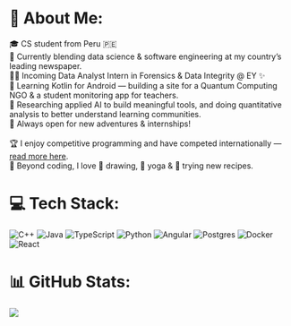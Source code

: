 # 💫 About Me:
🎓 CS student from Peru 🇵🇪<br>📰 Currently blending data science & software engineering at my country’s leading newspaper.  <br>🕵️‍♀️ Incoming Data Analyst Intern in Forensics & Data Integrity @ EY ✨  <br>📱 Learning Kotlin for Android — building a site for a Quantum Computing NGO & a student monitoring app for teachers.  <br>🤖 Researching applied AI to build meaningful tools, and doing quantitative analysis to better understand learning communities.
<br>💼 Always open for new adventures & internships!<br><br>🏆 I enjoy competitive programming and have competed internationally — [read more here](https://noticias.upc.edu.pe/2024/08/05/daniella-vargas-obtuvo-el-primer-lugar-nacional-y-el-top-10-latinoamericano-en-la-maraton-femenina-de-programacion/).  <br>
🌿 Beyond coding, I love 🎨 drawing, 🪷 yoga & 🍳 trying new recipes.
<br>

# 💻 Tech Stack:
![C++](https://img.shields.io/badge/c++-%2300599C.svg?style=for-the-badge&logo=c%2B%2B&logoColor=white) ![Java](https://img.shields.io/badge/java-%23ED8B00.svg?style=for-the-badge&logo=openjdk&logoColor=white) ![TypeScript](https://img.shields.io/badge/typescript-%23007ACC.svg?style=for-the-badge&logo=typescript&logoColor=white) ![Python](https://img.shields.io/badge/python-3670A0?style=for-the-badge&logo=python&logoColor=ffdd54) ![Angular](https://img.shields.io/badge/angular-%23DD0031.svg?style=for-the-badge&logo=angular&logoColor=white) ![Postgres](https://img.shields.io/badge/postgres-%23316192.svg?style=for-the-badge&logo=postgresql&logoColor=white) ![Docker](https://img.shields.io/badge/docker-%230db7ed.svg?style=for-the-badge&logo=docker&logoColor=white) ![React](https://img.shields.io/badge/react-%2320232a.svg?style=for-the-badge&logo=react&logoColor=%2361DAFB)

# 📊 GitHub Stats:
![](https://nirzak-streak-stats.vercel.app/?user=crysticore&theme=graywhite&hide_border=true)<br/>
